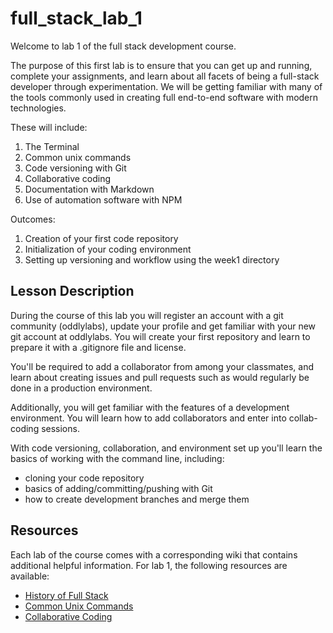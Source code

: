 # full_stack_lab_1

Welcome to lab 1 of the full stack development course.

The purpose of this first lab is to ensure that you can get up and running, complete your assignments, and learn about all facets of being a full-stack developer through experimentation. We will be getting familiar with many of the tools commonly used in creating full end-to-end software with modern technologies.

These will include:

1. The Terminal
2. Common unix commands
3. Code versioning with Git
4. Collaborative coding
5. Documentation with Markdown
6. Use of automation software with NPM

Outcomes:

1. Creation of your first code repository
2. Initialization of your coding environment
3. Setting up versioning and workflow using the week1 directory

## Lesson Description

During the course of this lab you will register an account with a git community (oddlylabs), update your profile and get familiar with your new git account at oddlylabs. You will create your first repository and learn to prepare it with a .gitignore file and license.

You'll be required to add a collaborator from among your classmates, and learn about creating issues and pull requests such as would regularly be done in a production environment.

Additionally, you will get familiar with the features of a development environment. You will learn how to add collaborators and enter into collab-coding sessions.

With code versioning, collaboration, and environment set up you'll learn the basics of working with the command line, including:

- cloning your code repository
- basics of adding/committing/pushing with Git
- how to create development branches and merge them

## Resources

Each lab of the course comes with a corresponding wiki that contains additional helpful information. For lab 1, the following resources are available:

- [History of Full Stack](https://oddlylabs.com/Humber/Full_Stack_Developer/src/master/week1/wiki/command_line.md)
- [Common Unix Commands](https://oddlylabs.com/Humber/Full_Stack_Developer/src/master/week1/wiki/command_line.md)
- [Collaborative Coding](https://oddlylabs.com/Humber/Full_Stack_Developer/src/master/week1/wiki/collab_coding.md)
